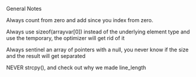 General Notes

Always count from zero and add since you index from zero.

Always use sizeof(arrayvar[0]) instead of the underlying element type and use the temporary, the optimizer will get rid of it

Always sentinel an array of pointers with a null, you never know if the size and the result will get separated

NEVER strcpy(), and check out why we made line_length

